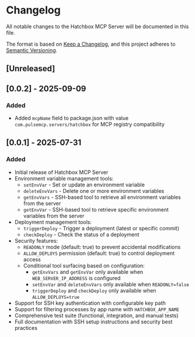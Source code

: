 # Changelog

All notable changes to the Hatchbox MCP Server will be documented in this file.

The format is based on [Keep a Changelog](https://keepachangelog.com/en/1.1.0/),
and this project adheres to [Semantic Versioning](https://semver.org/spec/v2.0.0.html).

## [Unreleased]

## [0.0.2] - 2025-09-09

### Added

- Added `mcpName` field to package.json with value `com.pulsemcp.servers/hatchbox` for MCP registry compatibility

## [0.0.1] - 2025-07-31

### Added

- Initial release of Hatchbox MCP Server
- Environment variable management tools:
  - `setEnvVar` - Set or update an environment variable
  - `deleteEnvVars` - Delete one or more environment variables
  - `getEnvVars` - SSH-based tool to retrieve all environment variables from the server
  - `getEnvVar` - SSH-based tool to retrieve specific environment variables from the server
- Deployment management tools:
  - `triggerDeploy` - Trigger a deployment (latest or specific commit)
  - `checkDeploy` - Check the status of a deployment
- Security features:
  - `READONLY` mode (default: true) to prevent accidental modifications
  - `ALLOW_DEPLOYS` permission (default: true) to control deployment access
  - Conditional tool surfacing based on configuration:
    - `getEnvVars` and `getEnvVar` only available when `WEB_SERVER_IP_ADDRESS` is configured
    - `setEnvVar` and `deleteEnvVars` only available when `READONLY=false`
    - `triggerDeploy` and `checkDeploy` only available when `ALLOW_DEPLOYS=true`
- Support for SSH key authentication with configurable key path
- Support for filtering processes by app name with `HATCHBOX_APP_NAME`
- Comprehensive test suite (functional, integration, and manual tests)
- Full documentation with SSH setup instructions and security best practices
